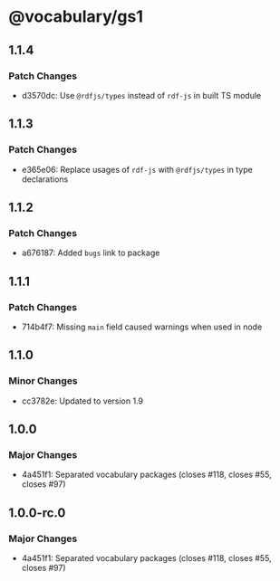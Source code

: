 # @vocabulary/gs1

## 1.1.4

### Patch Changes

- d3570dc: Use `@rdfjs/types` instead of `rdf-js` in built TS module

## 1.1.3

### Patch Changes

- e365e06: Replace usages of `rdf-js` with `@rdfjs/types` in type declarations

## 1.1.2

### Patch Changes

- a676187: Added `bugs` link to package

## 1.1.1

### Patch Changes

- 714b4f7: Missing `main` field caused warnings when used in node

## 1.1.0

### Minor Changes

- cc3782e: Updated to version 1.9

## 1.0.0

### Major Changes

- 4a451f1: Separated vocabulary packages (closes #118, closes #55, closes #97)

## 1.0.0-rc.0

### Major Changes

- 4a451f1: Separated vocabulary packages (closes #118, closes #55, closes #97)

